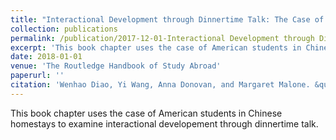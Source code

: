 ```yaml
---
title: "Interactional Development through Dinnertime Talk: The Case of American Students in Chinese Homestays"
collection: publications
permalink: /publication/2017-12-01-Interactional Development through Dinnertime Talk-1
excerpt: 'This book chapter uses the case of American students in Chinese homestays to examine interactional developement through dinnertime talk.'
date: 2018-01-01
venue: 'The Routledge Handbook of Study Abroad'
paperurl: ''
citation: 'Wenhao Diao, Yi Wang, Anna Donovan, and Margaret Malone. &quot;Interactional Development through Dinnertime Talk: The Case of American Students in Chinese Homestays.&quot; <i>The Routledge Handbook of Study Abroad</i>. Forthcoming.'
---
```

This book chapter uses the case of American students in Chinese homestays to examine interactional developement through dinnertime talk.


